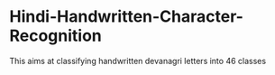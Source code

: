 # Hindi-Handwritten-Character-Recognition
This aims at classifying handwritten devanagri letters into 46 classes
